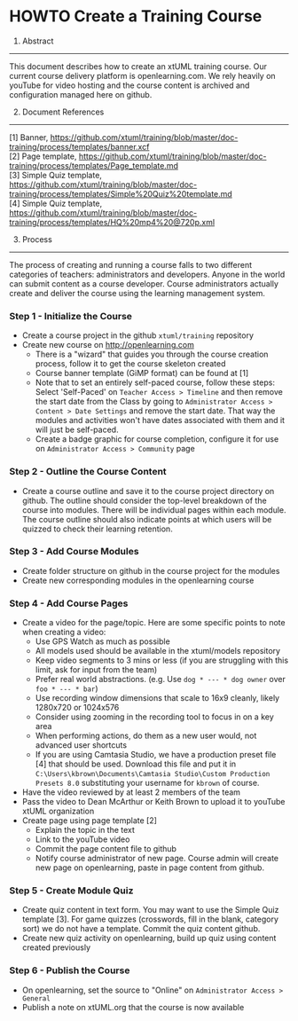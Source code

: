 HOWTO Create a Training Course
============

1. Abstract
-----------
This document describes how to create an xtUML training course.  Our current course delivery 
platform is openlearning.com.  We rely heavily on youTube for video hosting and the course
content is archived and configuration managed here on github.

2. Document References
----------------------
[1] Banner, https://github.com/xtuml/training/blob/master/doc-training/process/templates/banner.xcf  
[2] Page template, https://github.com/xtuml/training/blob/master/doc-training/process/templates/Page_template.md  
[3] Simple Quiz template, https://github.com/xtuml/training/blob/master/doc-training/process/templates/Simple%20Quiz%20template.md  
[4] Simple Quiz template, https://github.com/xtuml/training/blob/master/doc-training/process/templates/HQ%20mp4%20@720p.xml  

3. Process
----------------------
The process of creating and running a course falls to two different categories of teachers: administrators and 
developers.  Anyone in the world can submit content as a course developer.  Course administrators actually create
and deliver the course using the learning management system.  
 
### Step 1 - Initialize the Course
  - Create a course project in the github ```xtuml/training``` repository
  - Create new course on http://openlearning.com
    - There is a "wizard" that guides you through the course creation process, follow it to get the course skeleton created
    - Course banner template (GiMP format) can be found at [1]
    - Note that to set an entirely self-paced course, follow these steps:  Select 'Self-Paced' on ```Teacher Access > Timeline``` 
    and then remove the start date from the Class by going to ```Administrator Access > Content > Date Settings``` and remove 
    the start date. That way the modules and activities won't have dates associated with them and it will just be self-paced. 
    - Create a badge graphic for course completion, configure it for use on ```Administrator Access > Community``` page

### Step 2 - Outline the Course Content
  - Create a course outline and save it to the course project directory on github.  The outline should consider the top-level
  breakdown of the course into modules.  There will be individual pages within each module.  The course outline should also
  indicate points at which users will be quizzed to check their learning retention.

### Step 3 - Add Course Modules
  - Create folder structure on github in the course project for the modules
  - Create new corresponding modules in the openlearning course 
  
### Step 4 - Add Course Pages 
  - Create a video for the page/topic. Here are some specific points to note when creating a video:
    - Use GPS Watch as much as possible
    - All models used should be available in the xtuml/models repository
    - Keep video segments to 3 mins or less (if you are struggling with this limit, ask for input from the team)
    - Prefer real world abstractions.  (e.g. Use ```dog * --- * dog owner``` over ```foo * --- * bar```)
    - Use recording window dimensions that scale to 16x9 cleanly, likely 1280x720 or 1024x576
    - Consider using zooming in the recording tool to focus in on a key area
    - When performing actions, do them as a new user would, not advanced user shortcuts
    - If you are using Camtasia Studio, we have a production preset file [4] that should be used.  Download this file
    and put it in ```C:\Users\kbrown\Documents\Camtasia Studio\Custom Production Presets 8.0``` substituting your username
    for ```kbrown``` of course.
  - Have the video reviewed by at least 2 members of the team
  - Pass the video to Dean McArthur or Keith Brown to upload it to youTube xtUML organization
  - Create page using page template [2]
    - Explain the topic in the text
    - Link to the youTube video
    - Commit the page content file to github
    - Notify course administrator of new page.  Course admin will create new page on openlearning, paste in page content
    from github.
    
### Step 5 - Create Module Quiz
  - Create quiz content in text form.  You may want to use the Simple Quiz template [3].  For game quizzes (crosswords,
  fill in the blank, category sort) we do not have a template.  Commit the quiz content github.
  - Create new quiz activity on openlearning, build up quiz using content created previously

### Step 6 - Publish the Course
  - On openlearning, set the source to "Online" on ```Administrator Access > General```
  - Publish a note on xtUML.org that the course is now available
